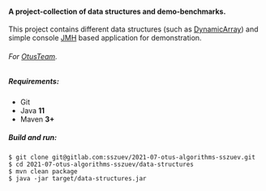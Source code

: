 #### A project-collection of data structures and demo-benchmarks.

This project contains different data structures (such
as [DynamicArray](src/main/java/com/gitlab/sszuev/arrays/DynamicArray.java))
and simple console [JMH](https://openjdk.java.net/projects/code-tools/jmh) based application for demonstration.

###### For [OtusTeam](https://otus.ru).

##### Requirements:

- Git
- Java **11**
- Maven **3+**

##### Build and run:

```
$ git clone git@gitlab.com:sszuev/2021-07-otus-algorithms-sszuev.git
$ cd 2021-07-otus-algorithms-sszuev/data-structures
$ mvn clean package
$ java -jar target/data-structures.jar
```